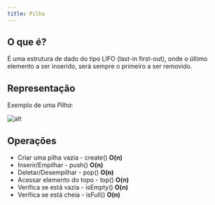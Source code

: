 ```yaml
---
title: Pilha
---
```


## O que é?

É uma estrutura de dado do tipo LIFO (last-in first-out), onde o último elemento a ser inserido, será sempre o primeiro a ser removido. 


## Representação

Exemplo de uma *Pilha*:


![alt](https://assets.estudaquepassa.com.br/questao/297347/297347-1.jpg)

## Operações

* Criar uma pilha vazia - create()  **O(n)** 
* Inserir/Empilhar - push() **O(n)** 
* Deletar/Desempilhar - pop()  **O(n)** 
* Acessar elemento do topo - top()  **O(n)** 
* Verifica se está vazia - isEmpty()  **O(n)** 
* Verifica se está cheia - isFull()  **O(n)** 
